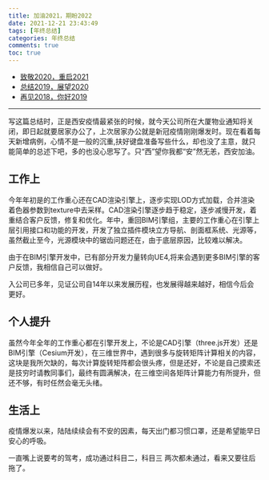 ```yaml
---
title: 加油2021，期盼2022
date: 2021-12-21 23:43:49
tags: [年终总结]
categories: 年终总结
comments: true
toc: true
---
```



- [致敬2020，重启2021](https://sogrey.top/article/2021-2022/)
- [总结2019，展望2020](https://sogrey.top/article/zj2019-zw2020/)
- [再见2018，你好2019](https://sogrey.top/article/%E5%86%8D%E8%A7%812018%EF%BC%8C%E4%BD%A0%E5%A5%BD2019/)

----

写这篇总结时，正是西安疫情最紧张的时候，就今天公司所在大厦物业通知将关闭，即日起就要居家办公了，上次居家办公就是新冠疫情刚刚爆发时。现在看着每天新增病例，心情不是一般的沉重,扶好键盘准备写些什么，却也没了主意，就只能简单的总述下吧，多的也没心思写了。只“西”望你我都“安”然无恙，西安加油。


<!--more-->
## 工作上
今年年初是的工作重心还在CAD渲染引擎上，逐步实现LOD方式加载，合并渲染着色器参数到texture中去采样。CAD渲染引擎逐步趋于稳定，逐步减慢开发，着重结合客户反馈，修复和优化。年中，重回BIM引擎组，主要的工作重心在引擎上层引用接口和功能的开发，开发了独立插件模块立方导航、剖面框系统、光源等，虽然截止至今，光源模块中的锯齿问题还在，由于底层原因，比较难以解决。

由于在BIM引擎开发中，已有部分开发力量转向UE4,将来会遇到更多BIM引擎的客户反馈，我相信自己可以做好。

入公司已多年，见证公司自14年以来发展历程，也发展得越来越好，相信今后会更好。
## 个人提升
虽然今年全年的工作重心都在引擎开发上，不论是CAD引擎（three.js开发）还是BIM引擎（Cesium开发），在三维世界中，遇到很多与旋转矩阵计算相关的内容，这块是我所欠缺的，每次计算旋转矩阵都会很头疼，但是还好，不论是自己摸索还是技穷时请教同事们，最终有圆满解决，在三维空间各矩阵计算能力有所提升，但还不够，有时任然会毫无头绪。
## 生活上

疫情爆发以来，陆陆续续会有不安的因素，每天出门都习惯口罩，还是希望能早日安心的呼吸。

一直嘴上说要考的驾考，成功通过科目二，科目三 两次都未通过，看来又要往后拖了。
